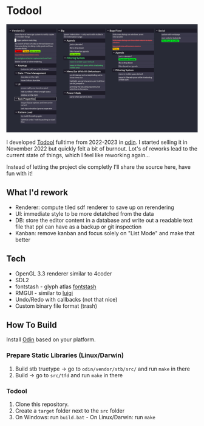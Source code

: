 # Todool

![preview](showcase/todool_preview.png)

I developed [Todool](https://todool.de/) fulltime from 2022-2023 in [odin](https://odin-lang.org/). I started selling it in November 2022 but quickly felt a bit of burnout. Lot's of reworks lead to the current state of things, which I feel like reworking again... 

Instead of letting the project die completly I'll share the source here, have fun with it!

## What I'd rework

- Renderer: compute tiled sdf renderer to save up on rerendering
- UI: immediate style to be more detatched from the data
- DB: store the editor content in a database and write out a readable text file that ppl can have as a backup or git inspection
- Kanban: remove kanban and focus solely on "List Mode" and make that better

## Tech

- OpenGL 3.3 renderer similar to 4coder
- SDL2
- fontstash - glyph atlas [fontstash](https://github.com/memononen/fontstash)
- RMGUI - similar to [luigi](https://github.com/nakst/luigi/blob/main/luigi.h)
- Undo/Redo with callbacks (not that nice)
- Custom binary file format (trash)

## How To Build

Install [Odin](https://odin-lang.org/docs/install/) based on your platform.

### Prepare Static Libraries (Linux/Darwin)

1. Build stb truetype -> go to `odin/vendor/stb/src/` and run `make` in there
2. Build -> go to `src/tfd` and run `make` in there

### Todool

1. Clone this repository.
2. Create a `target` folder next to the `src` folder
3. On Windows: run `build.bat` - On Linux/Darwin: run `make`
